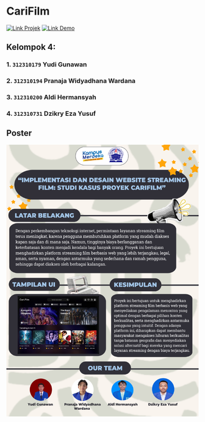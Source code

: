 # CariFilm
[![Link Projek](https://img.shields.io/badge/Link_Projek-09F?style=for-the-badge&logo=ko-fi&logoColor=white)](https://miya3333.github.io/Kelompok4_CariFilm/)
[![Link Demo](https://img.shields.io/badge/Link_Demo-000?style=for-the-badge&logo=ko-fi&logoColor=white)](https://drive.google.com/drive/folders/1GgIbAMTNGfE5fkngoGUJzZZIYT7x2RGt?usp=sharing)

## Kelompok 4:
### 1. `312310179` Yudi Gunawan
### 2. `312310194` Pranaja Widyadhana Wardana
### 3. `312310200` Aldi Hermansyah
### 4. `312310731` Dzikry Eza Yusuf

## Poster
<img src="Poster CariFilm Kelompok 4.png" alt="poster kelompok 4">
